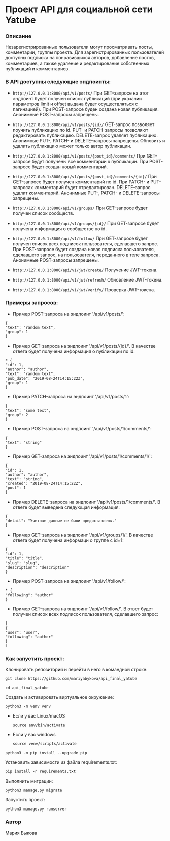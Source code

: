 # Проект API для социальной сети Yatube

### Описание 
Незарегистрированные пользователи могут просматривать посты, комментарии, группы проекта.
Для зарегистрированных пользователей доступны подписка на понравившихся авторов, 
добавление постов, комментариев, а также удаление и редактирование собственных публикаций
и комментариев.

### В API доступны следующие эндпоинты:

* ```http://127.0.0.1:8000/api/v1/posts/``` При GET-запросе на этот эндпоинт будет получен список публикаций (при указании параметров limit и offset выдача будет осуществляться с пагинацией).
При POST-запросе буден создана новая публикация. Анонимные POST-запросы запрещены.

* ```http://127.0.0.1:8000/api/v1/posts/{id}/``` GET-запрос позволяет поучить публикацию по id.
PUT- и PATCH-запросы позволяют редактировать публикацию.
DELETE-запрос удаляет публикацию. Анонимные PUT-, PATCH- и DELETE-запросы запрещены. Обновить и удалить публикацию может только автор публикации.

* ```http://127.0.0.1:8000/api/v1/posts/{post_id}/comments/``` При GET-запросе будут получены все комментарии к публикации.
При POST-запросе будет создан новый комментарий.

* ```http://127.0.0.1:8000/api/v1/posts/{post_id}/comments/{id}/``` При GET-запросе будет получен комментарий по id. 
При PATCH- и PUT-запросах комментарий будет отредактирован.
DELETE-запрос удалит комментарий. Анонимные PUT-, PATCH- и DELETE-запросы запрещены.

* ```http://127.0.0.1:8000/api/v1/groups/``` При GET-запросе будет получен список сообществ.

* ```http://127.0.0.1:8000/api/v1/groups/{id}/``` При GET-запросе будет получена информация о сообществе по id.

* ```http://127.0.0.1:8000/api/v1/follow/``` При GET-запросе будет получен список всех подписок пользователя, сделавшего запрос.
При POST-запросе будет создана новая подписка пользователя, сделавшего запрос, на пользователя, переданного в теле запроса. Анонимные POST-запросы запрещены.

* ```http://127.0.0.1:8000/api/v1/jwt/create/``` Получение JWT-токена.

* ```http://127.0.0.1:8000/api/v1/jwt/refresh/``` Обновление JWT-токена.

* ```http://127.0.0.1:8000/api/v1/jwt/verify/``` Проверка JWT-токена.


### Примеры запросов:

* Пример POST-запроса на эндпоинт '/api/v1/posts/':
```
{
"text": "random text",
"group": 1
}
```

* Пример GET-запроса на эндпоинт '/api/v1/posts/{id}/'. В качестве ответа будет получена информация о публикации по id:
```
* {
"id": 1,
"author": "author",
"text": "random text",
"pub_date": "2019-08-24T14:15:22Z",
"group": 1
}
```

* Пример PATCH-запроса на эндпоинт '/api/v1/posts/1':
```
{
"text": "some text",
"group": 2
}
```

* Пример POST-запроса на эндпоинт '/api/v1/posts/1/comments/':
```
{
"text": "string"
}
```

* Пример GET-запроса на эндпоинт '/api/v1/posts/1/comments/1/':
```
{
"id": 1,
"author": "author",
"text": "string",
"created": "2019-08-24T14:15:22Z",
"post": 1
}
```

* Пример DELETE-запроса на эндпоинт '/api/v1/posts/1/comments/'. В ответе будет выведена следующая информация:
```
{
"detail": "Учетные данные не были предоставлены."
}
```

* Пример GET-запроса на эндпоинт '/api/v1/groups/1/'. В качестве ответа будет получена информаци о группе с id=1:
```
{
"id": 1,
"title": "title",
"slug": "slug",
"description": "description"
}
```

* Пример POST-запроса на эндпоинт '/api/v1/follow/':
```
* {
"following": "author"
}
```

* Пример GET-запроса на эндпоинт '/api/v1/follow/'. В ответ будет получен список всех подписок пользователя, сделавшего запрос:
```
[
{
"user": "user",
"following": "author"
}
]
```


### Как запустить проект:

Клонировать репозиторий и перейти в него в командной строке:

```
git clone https://github.com/mariyabykova/api_final_yatube
```

```
cd api_final_yatube
```

Cоздать и активировать виртуальное окружение:

```
python3 -m venv venv
```

* Если у вас Linux/macOS

    ```
    source env/bin/activate
    ```

* Если у вас windows

    ```
    source venv/scripts/activate
    ```

```
python3 -m pip install --upgrade pip
```

Установить зависимости из файла requirements.txt:

```
pip install -r requirements.txt
```

Выполнить миграции:

```
python3 manage.py migrate
```

Запустить проект:

```
python3 manage.py runserver
```

### Автор
Мария Быкова